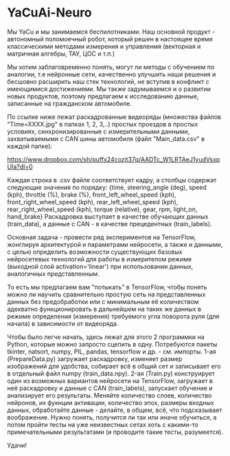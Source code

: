 # YaCuAi-Neuro
Мы YaCu и мы занимаемся беспилотниками. 
Наш основной продукт - автономный поломоечный робот, который решен в настоящее время классическими методами измерения и управленмя (векторная и матричная алгебры, ТАУ, ЦОС и т.п.)

Мы хотим заблаговременно понять, могут ли методы с обучением по аналогии, т.е нейронные сети, качественно улучшить наши решения и 
бесшовно расширить наш стек технологий, не вступив в конфликт с имеющимися достижениями. 
Мы также задумываемся и о развитии новых продуктов, поэтому предлагаем к исследованию данные, записанные на гражданском автомобиле.

По ссылке ниже лежат раскадрованные видеоряды (множества файлов "Time=XXXX.jpg" в папках 1, 2, 3,..) простых проездов в простых условиях, синхронизированные с измерительными данными,
захватываемыми с CAN шины автомобиля (файл "Main_data.csv" в каждой папке):

https://www.dropbox.com/sh/puffx24cozjt37q/AADTc_W1LRTAeJ1yudVsxpUIa?dl=0

Каждая строка в .csv файле соответствует кадру, а столбцы содержат следующие значения по порядку: {time, steering_angle (deg), speed (kph), throttle (%), brake (%),
front_left_wheel_speed (kph), front_right_wheel_speed (kph), rear_left_wheel_speed (kph), rear_right_wheel_speed (kph), torque (relative), gear, rpm, light_on, hand_brake}
Раскадровка выступает в качестве обучающих данных (train_data), а данные с CAN - в качестве прецедентных (train_labels).

Основная задача - провести ряд экспериментов на TensorFlow, жонглируя архитектурой и параметрами нейросети, а также и данными, с целью определить возможности
существующих базовых нейросетевых технологий для работы в измерителом режиме (выходной слой activation='linear') при использовании данных, аналогичных представленным.

То есть мы предлагаем вам "потыкать" в TensorFlow, чтобы понять можно ли научить сравнительно простую сеть на представленных данных без предобработки или с минимальным её количеством
адекватно функционировать в дальнейшем на таких же данных в режиме определения (измерения) требуемого угла поворота руля (для начала) в зависимости от видеоряда.

Чтобы было легче начать, здесь лежат для этого 2 программки на Python, которые можно запросто сцепить в одну. Потребуются пакеты tkinter, natsort, numpy, PIL, pandas, tensorflow и др. - см. импорты.
1-ая (PrepareData.py) загружает раскадровку, изменяет размер изображений для удобства, собирает всё в общий сет и записывает его в отдельный файл numpy (train_data.npy). 2-ая (Train.py)
конструирует один из возможных вариантов нейросети на TensorFlow, загружает в неё раскадровку и данные с CAN (train_labels), запускает обучение и анализирует его результаты.
Меняйте количество слоев, количество нейронов, их фукнции активации, количество эпох, размеры входных данных, обработайте данные - делайте, в общем, всё, что подсказывает воображение.
Нужно понять, получится ли так или иначе обучиться, а потом пройти тесты на уже неизвестных сетах хоть с какими-то примечательными результатами (и проводите такие тесты, разумеется). 

Удачи!
